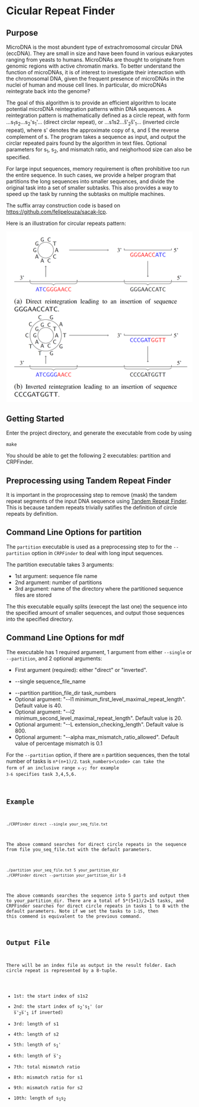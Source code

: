# Cicular Repeat Finder

## Purpose

MicroDNA is the most abundent type of extrachromosomal circular DNA (eccDNA). They are small in size and have been found in various eukaryotes ranging from yeasts to humans. MicroDNAs are thought to originate from genomic regions with active chromatin marks. To better understand the function of microDNAs, it is of interest to investigate their interaction with the chromosomal DNA, given the frequent presence of microDNAs in the nuclei of human and mouse cell lines. In particular, do microDNAs reintegrate back into the genome?

The goal of this algorithm is to provide an efficient algorithm to locate potential microDNA reintegration patterns within DNA sequences. A reintegration pattern is mathematically defined as a circle repeat, with form ...s<sub>1</sub>s<sub>2</sub>...s<sub>2</sub>'s<sub>1</sub>'... (direct circlar repeat), or ...s1s2...s̅'<sub>2</sub>s̅'<sub>1</sub>... (inverted circle repeat), where s' denotes the approximate copy of s, and s̅ the reverse complement of s. The program takes a sequence as input, and output the circlar repeated pairs found by the algorithm in text files. Optional parameters for s<sub>1</sub>, s<sub>2</sub>, and mismatch ratio, and neighorhood size can also be specified. 

For large input sequences, memory requirement is often prohibitive too run the entire sequence. In such cases, we provide a helper program that partitions the long sequences into smaller sequences, and divide the original task into a set of smaller subtasks. This also provides a way to speed up the task by running the subtasks on multiple machines. 

The suffix array construction code is based on https://github.com/felipelouza/sacak-lcp.

Here is an illustration for circular repeats pattern:

<img src="reintegration.png" alt="drawing" width="600"/>




## Getting Started

Enter the project directory, and generate the executable from code by using 
```
make
```
You should be able to get the following 2 executables: partition and CRPFinder.

## Preprocessing using Tandem Repeat Finder
It is important in the proprocessing step to remove (mask) the tandem repeat segments of the input DNA sequence using [Tandem Repeat Finder](https://github.com/Benson-Genomics-Lab/TRF). This is because tandem repeats trivially satifies the definition of circle repeats by definition. 

## Command Line Options for partition
The <code>partition</code> executable is used as a preprocessing step to for the <code>--partition</code> option in <code>CRPFinder</code> to deal with long input sequences. 

The partition executable takes 3 arguments:
* 1st argument: sequence file name
* 2nd argument: number of partitions 
* 3rd argument: name of the directory where the partitioned sequence files are stored

The this executable equally splits (execept the last one) the sequence into the specified amount of smaller sequences, and output those sequences into the specified directory.

## Command Line Options for mdf

The executable has 1 required argument, 1 argument from either <code>--single</code> or <code>--partition</code>, and 2 optional arguments:
* First argument (required): either "direct" or "inverted". 
<!---
If "direct", then the program will search direct circle repeats (of form "...s1s2...s2s1..."); if "reversed", the program will search reversed circle repeats (of form "...s1s2...s1^(-1)s2^(-1)...").
-->

* --single sequence_file_name 
<!---
The file should contain the DNA sequence in which you search the circle repeats; note that any characters that are not A, T, C, G are filtered out in the preprocessing.
-->
* --partition partition_file_dir task_numbers
* Optional argument: "--l1 minimum_first_level_maximal_repeat_length". Default value is 40.
* Optional argument: "--l2 minimum_second_level_maximal_repeat_length". Default value is 20.
* Optional argument: "--L extension_checking_length". Default value is 800.
* Optional argument: "--alpha max_mismatch_ratio_allowed". Default value of percentage mismatch is 0.1

For the <code>--partition</code> option, if there are <code>n</code> partition sequences, then the total number of tasks is <code>n*(n+1)/2</code>.  <code>task_numbers<\code> can take the form of an inclusive range <code>x-y</code>; for example <code>3-6</code> specifies task 3,4,5,6. 

## Example
```
./CRPFinder direct --single your_seq_file.txt 
```

The above command searches for direct circle repeats in the sequence from file you_seq_file.txt with the default parameters.

```
./partition your_seq_file.txt 5 your_partition_dir
./CRPFinder direct --partition your_partition_dir 1-8
```

The above commands searches the sequence into 5 parts and output them to your_partition_dir. There are a total of 5*(5+1)/2=15 tasks, and CRPFinder searches for direct circle repeats in tasks 1 to 8 with the default parameters. Note if we set the tasks to <code>1-15</code>, then this commend is equivalent to the previous command.  



## Output File
There will be an index file as output in the result folder. Each circle repeat is represented by a 8-tuple.
* 1st: the start index of s1s2
* 2nd: the start index of s<sub>2</sub>'s<sub>1</sub>' (or s̅'<sub>2</sub>s̅'<sub>1</sub> if inverted)
* 3rd: length of s1 
* 4th: length of s2
* 5th: length of s<sub>1</sub>'
* 6th: length of s̅'<sub>2</sub>
* 7th: total mismatch ratio
* 8th: mismatch ratio for s1
* 9th: mismatch ratio for s2
* 10th: length of s<sub>1</sub>s<sub>2</sub>


